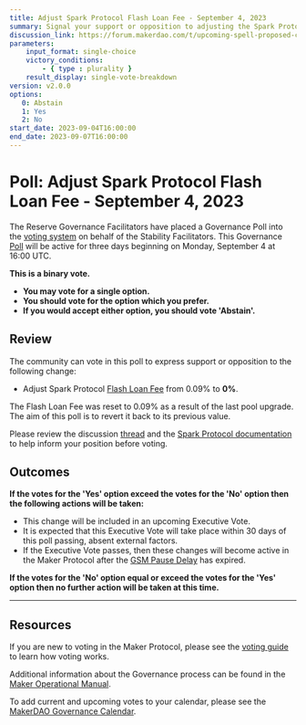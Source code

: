 ```yaml
---
title: Adjust Spark Protocol Flash Loan Fee - September 4, 2023
summary: Signal your support or opposition to adjusting the Spark Protocol Flash Loan Fee.
discussion_link: https://forum.makerdao.com/t/upcoming-spell-proposed-changes/21801
parameters:
    input_format: single-choice
    victory_conditions:
        - { type : plurality }
    result_display: single-vote-breakdown
version: v2.0.0
options:
   0: Abstain
   1: Yes
   2: No
start_date: 2023-09-04T16:00:00
end_date: 2023-09-07T16:00:00
---
```

# Poll: Adjust Spark Protocol Flash Loan Fee - September 4, 2023

The Reserve Governance Facilitators have placed a Governance Poll into the [voting system](https://vote.makerdao.com/polling) on behalf of the Stability Facilitators. This Governance [Poll](https://manual.makerdao.com/governance/governance-cycle/weekly-governance-cycle#weekly-governance-cycle-definitions-mip16c1) will be active for three days beginning on Monday, September 4 at 16:00 UTC.

**This is a binary vote.**
- **You may vote for a single option.**
- **You should vote for the option which you prefer.**
- **If you would accept either option, you should vote 'Abstain'.**

## Review

The community can vote in this poll to express support or opposition to the following change:
* Adjust Spark Protocol [Flash Loan Fee](https://docs.sparkprotocol.io/developers/guides/flash-loans#flash-loan-fee) from 0.09% to **0%**.

The Flash Loan Fee was reset to 0.09% as a result of the last pool upgrade. The aim of this poll is to revert it back to its previous value.

Please review the discussion [thread](https://forum.makerdao.com/t/upcoming-spell-proposed-changes/21801) and the [Spark Protocol documentation](https://docs.sparkprotocol.io/developers/guides/flash-loans) to help inform your position before voting.

## Outcomes

**If the votes for the 'Yes' option exceed the votes for the 'No' option then the following actions will be taken:**
* This change will be included in an upcoming Executive Vote.
* It is expected that this Executive Vote will take place within 30 days of this poll passing, absent external factors.
* If the Executive Vote passes, then these changes will become active in the Maker Protocol after the [GSM Pause Delay](https://manual.makerdao.com/parameter-index/core/param-gsm-pause-delay) has expired.

**If the votes for the 'No' option equal or exceed the votes for the 'Yes' option then no further action will be taken at this time.**

---

## Resources

If you are new to voting in the Maker Protocol, please see the [voting guide](https://manual.makerdao.com/governance/voting-in-makerdao/on-chain-governance) to learn how voting works.

Additional information about the Governance process can be found in the [Maker Operational Manual](https://manual.makerdao.com).

To add current and upcoming votes to your calendar, please see the [MakerDAO Governance Calendar](https://manual.makerdao.com/makerdao/calendars/governance-calendar).
